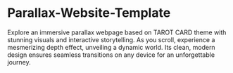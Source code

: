 # Parallax-Website-Template
Explore an immersive parallax webpage based on TAROT CARD theme with stunning visuals and interactive storytelling. As you scroll, experience a mesmerizing depth effect, unveiling a dynamic world. Its clean, modern design ensures seamless transitions on any device for an unforgettable journey.
